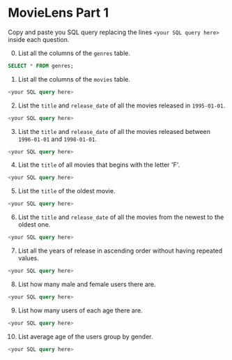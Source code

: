 # MovieLens Part 1

Copy and paste you SQL query replacing the lines `<your SQL query here>` inside each question.

0. List all the columns of the `genres` table.

```SQL
SELECT * FROM genres;
```

1. List all the columns of the `movies` table.

```SQL
<your SQL query here>
```

2. List the `title` and `release_date` of all the movies released in `1995-01-01`.

```SQL
<your SQL query here>
```

3. List the `title` and `release_date` of all the movies released between `1996-01-01` and `1998-01-01`.

```SQL
<your SQL query here>
```

4. List the `title` of all movies that begins with the letter 'F'.

```SQL
<your SQL query here>
```

5. List the `title` of the oldest movie.

```SQL
<your SQL query here>
```

6. List the `title` and `release_date` of all the movies from the newest to the oldest one.

```SQL
<your SQL query here>
```

7. List all the years of release in ascending order without having repeated values.

```SQL
<your SQL query here>
```

8. List how many male and female users there are.

```SQL
<your SQL query here>
```

9. List how many users of each age there are.

```SQL
<your SQL query here>
```

10. List average age of the users group by gender.

```SQL
<your SQL query here>
```
